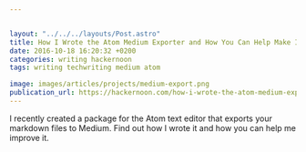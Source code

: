 ```yaml
---


layout: "../../../layouts/Post.astro"
title: How I Wrote the Atom Medium Exporter and How You Can Help Make It Better
date: 2016-10-18 16:20:32 +0200
categories: writing hackernoon
tags: writing techwriting medium atom

image: images/articles/projects/medium-export.png
publication_url: https://hackernoon.com/how-i-wrote-the-atom-medium-exporter-and-how-you-can-help-make-it-better-9e9e4c401da1#.1d09ezkoj
---
```


 I recently created a package for the Atom text editor that exports your markdown files to Medium. Find out how I wrote it and how you can help me improve it.
